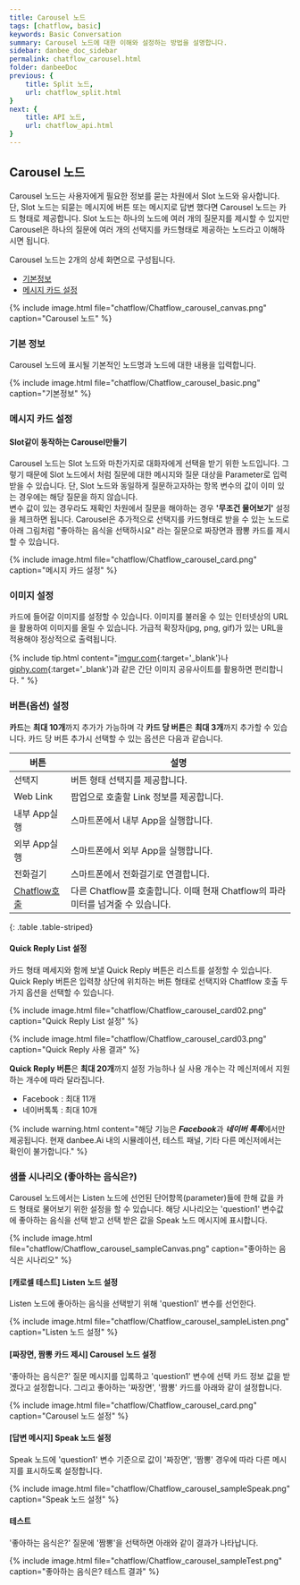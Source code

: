 ```yaml
---
title: Carousel 노드 
tags: [chatflow, basic]
keywords: Basic Conversation
summary: Carousel 노드에 대한 이해와 설정하는 방법을 설명합니다.
sidebar: danbee_doc_sidebar
permalink: chatflow_carousel.html
folder: danbeeDoc
previous: {
    title: Split 노드,
    url: chatflow_split.html
}
next: {
    title: API 노드,
    url: chatflow_api.html
}
---
```


## Carousel 노드

Carousel 노드는 사용자에게 필요한 정보를 묻는 차원에서 Slot 노드와 유사합니다. 단, Slot 노드는 되묻는 메시지에 버튼 또는 메시지로 답변 했다면 Carousel 노드는 카드 형태로 제공합니다. 
Slot 노드는 하나의 노드에 여러 개의 질문지를 제시할 수 있지만 Carousel은 하나의 질문에 여러 개의 선택지를 카드형태로 제공하는 노드라고 이해하시면 됩니다. 


Carousel 노드는 2개의 상세 화면으로 구성됩니다.
- [기본정보](chatflow_carousel.html#기본-정보)
- [메시지 카드 설정](chatflow_carousel.html#메시지-카드-설정)

{% include image.html file="chatflow/Chatflow_carousel_canvas.png"  caption="Carousel 노드" %}

### 기본 정보

Carousel 노드에 표시될 기본적인 노드명과 노드에 대한 내용을 입력합니다.

{% include image.html file="chatflow/Chatflow_carousel_basic.png"  caption="기본정보" %}

### 메시지 카드 설정

#### Slot같이 동작하는 Carousel만들기
Carousel 노드는 Slot 노드와 마찬가지로 대화자에게 선택을 받기 위한 노드입니다. 그렇기 때문에 Slot 노드에서 처럼 질문에 대한 메시지와 질문 대상을 Parameter로 입력 받을 수 있습니다. 단, Slot 노드와 동일하게 질문하고자하는 항목 변수의 값이 이미 있는 경우에는 해당 질문을 하지 않습니다. <br/>변수 값이 있는 경우라도 재확인 차원에서 질문을 해야하는 경우 **'무조건 물어보기'** 설정을 체크하면 됩니다.
Carousel은 추가적으로 선택지를 카드형태로 받을 수 있는 노드로 아래 그림처럼 "좋아하는 음식을 선택하시요" 라는 질문으로 짜장면과 짬뽕 카드를 제시할 수 있습니다.

{% include image.html file="chatflow/Chatflow_carousel_card.png"  caption="메시지 카드 설정" %}

### 이미지 설정

카드에 들어갈 이미지를 설정할 수 있습니다. 이미지를 불러올 수 있는 인터넷상의 URL을 활용하여 이미지를 올릴 수 있습니다.
가급적 확장자(jpg, png, gif)가 있는 URL을 적용해야 정상적으로 출력됩니다.

{% include tip.html content="[imgur.com](https://imgur.com/){:target='_blank'}나 [giphy.com](https://giphy.com/){:target='_blank'}과 같은 간단 이미지 공유사이트를 활용하면 편리합니다. " %}


### 버튼(옵션) 설정

**카드**는 **최대 10개**까지 추가가 가능하며 각 **카드 당 버튼**은 **최대 3개**까지 추가할 수 있습니다. 카드 당 버튼 추가시 선택할 수 있는 옵션은 다음과 같습니다.

| 버튼 | 설명 | 
|--------|-------|
| 선택지 | 버튼 형태 선택지를 제공합니다. |
| Web Link | 팝업으로 호출할 Link 정보를 제공합니다. |
| 내부 App실행 | 스마트폰에서 내부 App을 실행합니다.  |
| 외부 App실행 | 스마트폰에서 외부 App을 실행합니다.  |
| 전화걸기 | 스마트폰에서 전화걸기로 연결합니다. |
| <span class="link">[Chatflow호출](chatflow_speak.html#chatflow-호출-파라미터-연결)</span> | 다른 Chatflow를 호출합니다. 이때 현재 Chatflow의 파라미터를 넘겨줄 수 있습니다. |
{: .table .table-striped}

#### Quick Reply List 설정

카드 형태 메세지와 함께 보낼 Quick Reply 버튼은 리스트를 설정할 수 있습니다. Quick Reply 버튼은 입력창 상단에 위치하는 버튼 형태로 선택지와 Chatflow 호출 두가지 옵션을 선택할 수 있습니다.

{% include image.html file="chatflow/Chatflow_carousel_card02.png"  caption="Quick Reply List 설정" %}

{% include image.html file="chatflow/Chatflow_carousel_card03.png"  caption="Quick Reply 사용 결과" %}

**Quick Reply 버튼**은 **최대 20개**까지 설정 가능하나 실 사용 개수는 각 메신저에서 지원하는 개수에 따라 달라집니다.
- Facebook : 최대 11개
- 네이버톡톡 : 최대 10개

{% include warning.html content="해당 기능은 ***Facebook***과 ***네이버 톡톡***에서만 제공됩니다. 현재 danbee.Ai 내의 시뮬레이션, 테스트 패널, 기타 다른 메신저에서는 확인이 불가합니다." %}

### 샘플 시나리오 (좋아하는 음식은?)

Carousel 노드에서는 Listen 노드에 선언된 단어항목(parameter)들에 한해 값을 카드 형태로 물어보기 위한 설정을 할 수 있습니다.
해당 시나리오는 'question1' 변수값에 좋아하는 음식을 선택 받고 선택 받은 값을 Speak 노드 메시지에 표시합니다.

{% include image.html file="chatflow/Chatflow_carousel_sampleCanvas.png"  caption="좋아하는 음식은 시나리오" %}

#### [캐로셀 테스트] Listen 노드 설정

Listen 노드에 좋아하는 음식을 선택받기 위해 'question1' 변수를 선언한다. 

{% include image.html file="chatflow/Chatflow_carousel_sampleListen.png"  caption="Listen 노드 설정" %}

#### [짜장면, 짬뽕 카드 제시] Carousel 노드 설정

'좋아하는 음식은?' 질문 메시지를 입록하고 'question1' 변수에 선택 카드 정보 값을 받겠다고 설정합니다. 
그리고 좋아하는 '짜장면', '짬뽕' 카드를 아래와 같이 설정합니다. 

{% include image.html file="chatflow/Chatflow_carousel_card.png"  caption="Carousel 노드 설정" %}

#### [답변 메시지] Speak 노드 설정

Speak 노드에 'question1' 변수 기준으로 값이 '짜장면', '짬뽕' 경우에 따라 다른 메시지를 표시하도록 설정합니다.

{% include image.html file="chatflow/Chatflow_carousel_sampleSpeak.png"  caption="Speak 노드 설정" %}

#### 테스트

'좋아하는 음식은?' 질문에 '짬뽕'을 선택하면 아래와 같이 결과가 나타납니다. 

{% include image.html file="chatflow/Chatflow_carousel_sampleTest.png"  caption="좋아하는 음식은? 테스트 결과" %}
